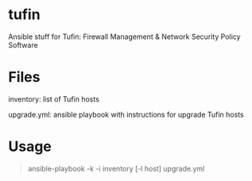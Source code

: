 # tufin
Ansible stuff for Tufin: Firewall Management &amp; Network Security Policy Software

# Files
inventory: list of Tufin hosts

upgrade.yml: ansible playbook with instructions for upgrade Tufin hosts

# Usage
> ansible-playbook -k -i inventory [-l host] upgrade.yml
